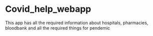 # Covid_help_webapp
 This app has all the required information about hospitals, pharmacies, bloodbank and all the required things for pendemic
